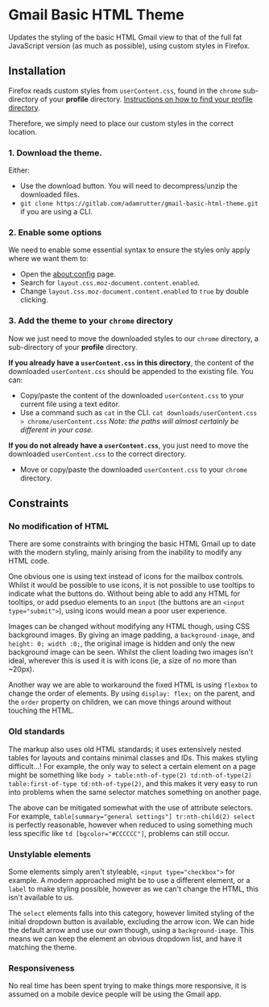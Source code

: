 # Gmail Basic HTML Theme

Updates the styling of the basic HTML Gmail view to that of the full fat JavaScript version (as much as possible), using custom styles in Firefox.

## Installation

Firefox reads custom styles from `userContent.css`, found in the `chrome` sub-directory of your __profile__ directory. [Instructions on how to find your profile directory](https://support.mozilla.org/en-US/kb/profiles-where-firefox-stores-user-data#w_how-do-i-find-my-profile).

Therefore, we simply need to place our custom styles in the correct location.

### 1. Download the theme. 

Either:

* Use the download button. You will need to decompress/unzip the downloaded files.
* `git clone https://gitlab.com/adamrutter/gmail-basic-html-theme.git` if you are using a CLI.

### 2. Enable some options

We need to enable some essential syntax to ensure the styles only apply where we want them to:

* Open the [about:config](about:config) page.
* Search for `layout.css.moz-document.content.enabled`.
* Change `layout.css.moz-document.content.enabled` to `true` by double clicking.

### 3. Add the theme to your `chrome` directory

Now we just need to move the downloaded styles to our `chrome` directory, a sub-directory of your __profile__ directory.

__If you already have a `userContent.css` in this directory__, the content of the downloaded `userContent.css` should be appended to the existing file. You can:

* Copy/paste the content of the downloaded `userContent.css` to your current file using a text editor.
* Use a command such as `cat` in the CLI. `cat downloads/userContent.css > chrome/userContent.css` _Note: the paths will almost certainly be different in your case._

__If you do not already have a `userContent.css`__, you just need to move the downloaded `userContent.css` to the correct directory.

* Move or copy/paste the downloaded `userContent.css` to your `chrome` directory.

## Constraints

### No modification of HTML

There are some constraints with bringing the basic HTML Gmail up to date with the modern styling, mainly arising from the inability to modify any HTML code.

One obvious one is using text instead of icons for the mailbox controls. Whilst it would be possible to use icons, it is not possible to use tooltips to indicate what the buttons do. Without being able to add any HTML for tooltips, or add pseduo elements to an `input` (the buttons are an `<input type="submit">`), using icons would mean a poor user experience.

Images can be changed without modifying any HTML though, using CSS background images. By giving an image padding, a `background-image`, and `height: 0; width :0;`, the original image is hidden and only the new background image can be seen. Whilst the client loading two images isn't ideal, wherever this is used it is with icons (ie, a size of no more than ~20px).

Another way we are able to workaround the fixed HTML is using `flexbox` to change the order of elements. By using `display: flex;` on the parent, and the `order` property on children, we can move things around without touching the HTML.

### Old standards

The markup also uses old HTML standards; it uses extensively nested tables for layouts and contains minimal classes and IDs. This makes styling difficult...! For example, the only way to select a certain element on a page might be something like `body > table:nth-of-type(2) td:nth-of-type(2) table:first-of-type td:nth-of-type(2)`, and this makes it very easy to run into problems when the same selector matches something on another page.

The above can be mitigated somewhat with the use of attribute selectors. For example, `table[summary="general settings"] tr:nth-child(2) select` is perfectly reasonable, however when reduced to using something much less specific like `td [bgcolor="#CCCCCC"]`, problems can still occur.

### Unstylable elements

Some elements simply aren't styleable, `<input type="checkbox">` for example. A modern approached might be to use a different element, or a `label` to make styling possible, however as we can't change the HTML, this isn't available to us.

The `select` elements falls into this category, however limited styling of the initial dropdown button is available, excluding the arrow icon. We can hide the default arrow and use our own though, using a `background-image`. This means we can keep the element an obvious dropdown list, and have it matching the theme.

### Responsiveness

No real time has been spent trying to make things more responsive, it is assumed on a mobile device people will be using the Gmail app.
